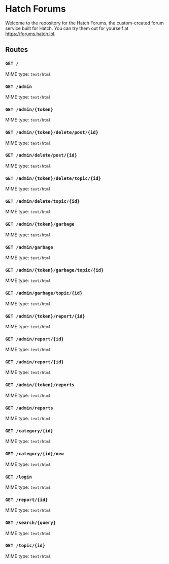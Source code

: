 # Hatch Forums
Welcome to the repository for the Hatch Forums, the custom-created forum service built for Hatch. You can try them out for yourself at https://forums.hatch.lol.

## Routes

### `GET /`
MIME type: `text/html`

### `GET /admin`
MIME type: `text/html`

### `GET /admin/{token}`
MIME type: `text/html`

### `GET /admin/{token}/delete/post/{id}`
MIME type: `text/html`

### `GET /admin/delete/post/{id}`
MIME type: `text/html`

### `GET /admin/{token}/delete/topic/{id}`
MIME type: `text/html`

### `GET /admin/delete/topic/{id}`
MIME type: `text/html`

### `GET /admin/{token}/garbage`
MIME type: `text/html`

### `GET /admin/garbage`
MIME type: `text/html`

### `GET /admin/{token}/garbage/topic/{id}`
MIME type: `text/html`

### `GET /admin/garbage/topic/{id}`
MIME type: `text/html`

### `GET /admin/{token}/report/{id}`
MIME type: `text/html`

### `GET /admin/report/{id}`
MIME type: `text/html`

### `GET /admin/report/{id}`
MIME type: `text/html`

### `GET /admin/{token}/reports`
MIME type: `text/html`

### `GET /admin/reports`
MIME type: `text/html`

### `GET /category/{id}`
MIME type: `text/html`

### `GET /category/{id}/new`
MIME type: `text/html`

### `GET /login`
MIME type: `text/html`

### `GET /report/{id}`
MIME type: `text/html`

### `GET /search/{query}`
MIME type: `text/html`

### `GET /topic/{id}`
MIME type: `text/html`
